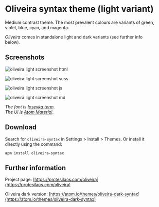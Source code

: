 # Oliveira syntax theme (light variant)

Medium contrast theme. The most prevalent colours are variants of green, violet, blue, cyan, and magenta.

*Oliveira* comes in standalone light and dark variants (see further info below).

## Screenshots

![oliveira light screenshot html](https://raw.githubusercontent.com/protesilaos/prot16/master/oliveira/img/oliveira_light_html.png)

![oliveira light screenshot scss](https://raw.githubusercontent.com/protesilaos/prot16/master/oliveira/img/oliveira_light_scss.png)

![oliveira light screenshot js](https://raw.githubusercontent.com/protesilaos/prot16/master/oliveira/img/oliveira_light_js.png)

![oliveira light screenshot md](https://raw.githubusercontent.com/protesilaos/prot16/master/oliveira/img/oliveira_light_md.png)

*The font is [Iosevka term](https://github.com/be5invis/Iosevka)*.  
*The UI is [Atom Material](https://github.com/atom-material/atom-material-ui)*.

## Download

Search for `oliveira-syntax` in Settings > Install > Themes. Or install it directly using the command:

```shell
apm install oliveira-syntax
```

## Further information

Project page: [https://protesilaos.com/oliveira](https://protesilaos.com/oliveira)

Oliveira dark version: [https://atom.io/themes/oliveira-dark-syntax](https://atom.io/themes/oliveira-dark-syntax)
